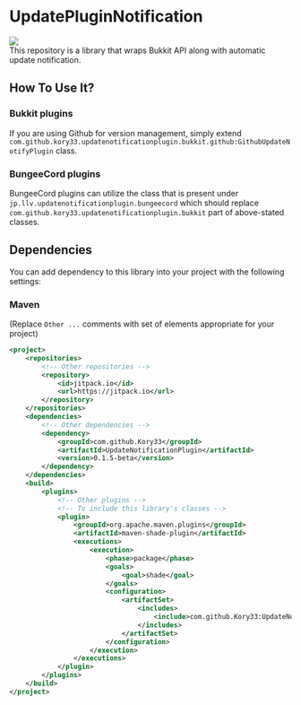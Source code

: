 # UpdatePluginNotification
[![](https://jitpack.io/v/Kory33/UpdateNotificationPlugin.svg)](https://jitpack.io/#Kory33/UpdateNotificationPlugin)  
This repository is a library that wraps Bukkit API along with automatic update notification.
## How To Use It?
### Bukkit plugins
If you are using Github for version management, simply extend  ``com.github.kory33.updatenotificationplugin.bukkit.github:GithubUpdateNotifyPlugin``  class.


### BungeeCord plugins
BungeeCord plugins can utilize the class that is present under
``jp.llv.updatenotificationplugin.bungeecord``
which should replace ``com.github.kory33.updatenotificationplugin.bukkit`` part of above-stated classes.  


## Dependencies
You can add dependency to this library into your project with the following settings:
### Maven
(Replace `Other ...` comments with set of elements appropriate for your project)
```XML
<project>
    <repositories>
        <!-- Other repositories -->
        <repository>
            <id>jitpack.io</id>
            <url>https://jitpack.io</url>
        </repository>
    </repositories>
    <dependencies>
        <!-- Other dependencies -->
        <dependency>
            <groupId>com.github.Kory33</groupId>
            <artifactId>UpdateNotificationPlugin</artifactId>
            <version>0.1.5-beta</version>
        </dependency>
    </dependencies>
    <build>
        <plugins>
            <!-- Other plugins -->
            <!-- To include this library's classes -->
            <plugin>
                <groupId>org.apache.maven.plugins</groupId>
                <artifactId>maven-shade-plugin</artifactId>
                <executions>
                    <execution>
                        <phase>package</phase>
                        <goals>
                            <goal>shade</goal>
                        </goals>
                        <configuration>
                            <artifactSet>
                                <includes>
                                    <include>com.github.Kory33:UpdateNotificationPlugin</include>
                                </includes>
                            </artifactSet>
                        </configuration>
                    </execution>
                </executions>
            </plugin>
        </plugins>
    </build>
</project>
```
